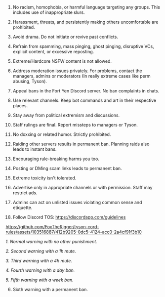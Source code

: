 1. No racism, homophobia, or harmful language targeting any groups. This includes use of inappropriate slurs.

2. Harassment, threats, and persistently making others uncomfortable are prohibited.

3. Avoid drama. Do not initiate or revive past conflicts.

4. Refrain from spamming, mass pinging, ghost pinging, disruptive VCs, explicit content, or excessive reposting.

5. Extreme/Hardcore NSFW content is not allowed.

6. Address moderation issues privately. For problems, contact the managers, admins or moderators (In really extreme cases like perm abusing, Tyson).

7. Appeal bans in the Fort Yen Discord server. No ban complaints in chats.

8. Use relevant channels. Keep bot commands and art in their respective places.

9. Stay away from political extremism and discussions.

10. Staff rulings are final. Report missteps to managers or Tyson.

11. No doxxing or related humor. Strictly prohibited.

12. Raiding other servers results in permanent ban. Planning raids also leads to instant bans.

13. Encouraging rule-breaking harms you too.

14. Posting or DMing scam links leads to permanent ban.

15. Extreme toxicity isn't tolerated.

16. Advertise only in appropriate channels or with permission. Staff may restrict ads.

17. Admins can act on unlisted issues violating common sense and etiquette.

18. Follow Discord TOS: https://discordapp.com/guidelines

https://github.com/FoxTheRigger/tyson-cord-rules/assets/103516887/412b9205-0dc5-4124-acc0-2a4cf91f3b10

*1. Normal warning with no other punishment.*


*2. Second warning with a 1h mute.*


*3. Third warning with a 4h mute.*


*4. Fourth warning with a day ban.*


*5. Fifth warning with a week ban.*


6. Sixth warning with a permanent ban.

